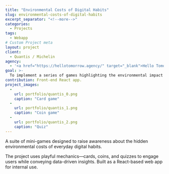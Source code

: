 ```yaml
---
title: "Environmental Costs of Digital Habits"
slug: environmental-costs-of-digital-habits
excerpt_separator: "<!--more-->"
categories:
  - Projects
tags:
  - Webapp
# Custom Project meta
layout: project
client:
  - Quantis / Michelin
agency:
  - '<a href="https://hellotomorrow.agency/" target="_blank">Hello Tomorrow</a>'
goal: >-
  To implement a series of games highlighting the environmental impact of digital activities.
contribution: Front-end React app.
project_images:
  -
    url: portfolio/quantis_0.png
    caption: "Card game"
  -
    url: portfolio/quantis_1.png
    caption: "Coin game"
  -
    url: portfolio/quantis_2.png
    caption: "Quiz"
---
```


A suite of mini-games designed to raise awareness about the hidden environmental costs of everyday digital habits.

<!--more-->

The project uses playful mechanics—cards, coins, and quizzes to engage users while conveying data-driven insights. Built as a React-based web app for internal use.

